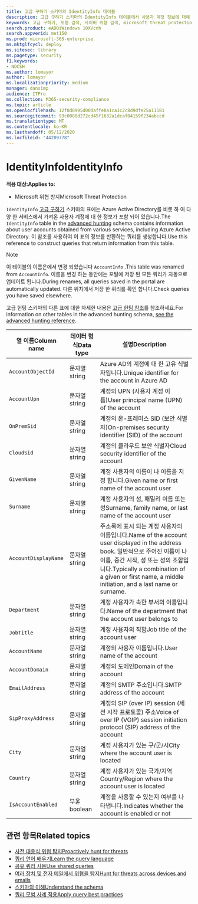 ```yaml
---
title: 고급 구하기 스키마의 IdentityInfo 테이블
description: 고급 구하기 스키마의 IdentityInfo 테이블에서 사용자 계정 정보에 대해 자세히 알아보기
keywords: 고급 구하기, 위협 검색, 사이버 위협 검색, microsoft threat protection, microsoft 365, mtp, m365, 검색, 쿼리, 원격 분석, 스키마 참조, kusto, table, description, AccountInfo, IdentityInfo, account
search.product: eADQiWindows 10XVcnh
search.appverid: met150
ms.prod: microsoft-365-enterprise
ms.mktglfcycl: deploy
ms.sitesec: library
ms.pagetype: security
f1.keywords:
- NOCSH
ms.author: lomayor
author: lomayor
ms.localizationpriority: medium
manager: dansimp
audience: ITPro
ms.collection: M365-security-compliance
ms.topic: article
ms.openlocfilehash: 12f8d0995d00daffe8a1ca1c2c8d9dfe25a11581
ms.sourcegitcommit: 93c0088d272cd45f1632a1dcaf04159f234abccd
ms.translationtype: MT
ms.contentlocale: ko-KR
ms.lasthandoff: 05/12/2020
ms.locfileid: "44209778"
---
```

# <a name="identityinfo"></a><span data-ttu-id="dfb7f-104">IdentityInfo</span><span class="sxs-lookup"><span data-stu-id="dfb7f-104">IdentityInfo</span></span>

<span data-ttu-id="dfb7f-105">**적용 대상:**</span><span class="sxs-lookup"><span data-stu-id="dfb7f-105">**Applies to:**</span></span>
- <span data-ttu-id="dfb7f-106">Microsoft 위협 방지</span><span class="sxs-lookup"><span data-stu-id="dfb7f-106">Microsoft Threat Protection</span></span>

<span data-ttu-id="dfb7f-107">`IdentityInfo` [고급 구하기](advanced-hunting-overview.md) 스키마의 표에는 Azure Active Directory를 비롯 하 여 다양 한 서비스에서 가져온 사용자 계정에 대 한 정보가 포함 되어 있습니다.</span><span class="sxs-lookup"><span data-stu-id="dfb7f-107">The `IdentityInfo` table in the [advanced hunting](advanced-hunting-overview.md) schema contains information about user accounts obtained from various services, including Azure Active Directory.</span></span> <span data-ttu-id="dfb7f-108">이 참조를 사용하여 이 표의 정보를 반환하는 쿼리를 생성합니다.</span><span class="sxs-lookup"><span data-stu-id="dfb7f-108">Use this reference to construct queries that return information from this table.</span></span>

>[!NOTE]
><span data-ttu-id="dfb7f-109">이 테이블의 이름은에서 변경 되었습니다 `AccountInfo` .</span><span class="sxs-lookup"><span data-stu-id="dfb7f-109">This table was renamed from `AccountInfo`.</span></span> <span data-ttu-id="dfb7f-110">이름을 변경 하는 동안에는 포털에 저장 된 모든 쿼리가 자동으로 업데이트 됩니다.</span><span class="sxs-lookup"><span data-stu-id="dfb7f-110">During renames, all queries saved in the portal are automatically updated.</span></span> <span data-ttu-id="dfb7f-111">다른 위치에서 저장 한 쿼리를 확인 합니다.</span><span class="sxs-lookup"><span data-stu-id="dfb7f-111">Check queries you have saved elsewhere.</span></span>

<span data-ttu-id="dfb7f-112">고급 헌팅 스키마의 다른 표에 대한 자세한 내용은 [고급 헌팅 참조](advanced-hunting-schema-tables.md)를 참조하세요.</span><span class="sxs-lookup"><span data-stu-id="dfb7f-112">For information on other tables in the advanced hunting schema, [see the advanced hunting reference](advanced-hunting-schema-tables.md).</span></span>

| <span data-ttu-id="dfb7f-113">열 이름</span><span class="sxs-lookup"><span data-stu-id="dfb7f-113">Column name</span></span> | <span data-ttu-id="dfb7f-114">데이터 형식</span><span class="sxs-lookup"><span data-stu-id="dfb7f-114">Data type</span></span> | <span data-ttu-id="dfb7f-115">설명</span><span class="sxs-lookup"><span data-stu-id="dfb7f-115">Description</span></span> |
|-------------|-----------|-------------|
| `AccountObjectId` | <span data-ttu-id="dfb7f-116">문자열</span><span class="sxs-lookup"><span data-stu-id="dfb7f-116">string</span></span> | <span data-ttu-id="dfb7f-117">Azure AD의 계정에 대 한 고유 식별자입니다.</span><span class="sxs-lookup"><span data-stu-id="dfb7f-117">Unique identifier for the account in Azure AD</span></span> |
| `AccountUpn` | <span data-ttu-id="dfb7f-118">문자열</span><span class="sxs-lookup"><span data-stu-id="dfb7f-118">string</span></span> | <span data-ttu-id="dfb7f-119">계정의 UPN (사용자 계정 이름)</span><span class="sxs-lookup"><span data-stu-id="dfb7f-119">User principal name (UPN) of the account</span></span> |
| `OnPremSid` | <span data-ttu-id="dfb7f-120">문자열</span><span class="sxs-lookup"><span data-stu-id="dfb7f-120">string</span></span> | <span data-ttu-id="dfb7f-121">계정의 온-프레미스 SID (보안 식별자)</span><span class="sxs-lookup"><span data-stu-id="dfb7f-121">On-premises security identifier (SID) of the account</span></span> |
| `CloudSid` | <span data-ttu-id="dfb7f-122">문자열</span><span class="sxs-lookup"><span data-stu-id="dfb7f-122">string</span></span> | <span data-ttu-id="dfb7f-123">계정의 클라우드 보안 식별자</span><span class="sxs-lookup"><span data-stu-id="dfb7f-123">Cloud security identifier of the account</span></span> |
| `GivenName` | <span data-ttu-id="dfb7f-124">문자열</span><span class="sxs-lookup"><span data-stu-id="dfb7f-124">string</span></span> | <span data-ttu-id="dfb7f-125">계정 사용자의 이름이 나 이름을 지정 합니다.</span><span class="sxs-lookup"><span data-stu-id="dfb7f-125">Given name or first name of the account user</span></span> |
| `Surname` | <span data-ttu-id="dfb7f-126">문자열</span><span class="sxs-lookup"><span data-stu-id="dfb7f-126">string</span></span> | <span data-ttu-id="dfb7f-127">계정 사용자의 성, 패밀리 이름 또는 성</span><span class="sxs-lookup"><span data-stu-id="dfb7f-127">Surname, family name, or last name of the account user</span></span> |
| `AccountDisplayName` | <span data-ttu-id="dfb7f-128">문자열</span><span class="sxs-lookup"><span data-stu-id="dfb7f-128">string</span></span> | <span data-ttu-id="dfb7f-129">주소록에 표시 되는 계정 사용자의 이름입니다.</span><span class="sxs-lookup"><span data-stu-id="dfb7f-129">Name of the account user displayed in the address book.</span></span> <span data-ttu-id="dfb7f-130">일반적으로 주어진 이름이 나 이름, 중간 시작, 성 또는 성의 조합입니다.</span><span class="sxs-lookup"><span data-stu-id="dfb7f-130">Typically a combination of a given or first name, a middle initiation, and a last name or surname.</span></span> |
| `Department` | <span data-ttu-id="dfb7f-131">문자열</span><span class="sxs-lookup"><span data-stu-id="dfb7f-131">string</span></span> | <span data-ttu-id="dfb7f-132">계정 사용자가 속한 부서의 이름입니다.</span><span class="sxs-lookup"><span data-stu-id="dfb7f-132">Name of the department that the account user belongs to</span></span> |
| `JobTitle` | <span data-ttu-id="dfb7f-133">문자열</span><span class="sxs-lookup"><span data-stu-id="dfb7f-133">string</span></span> | <span data-ttu-id="dfb7f-134">계정 사용자의 직함</span><span class="sxs-lookup"><span data-stu-id="dfb7f-134">Job title of the account user</span></span> |
| `AccountName` | <span data-ttu-id="dfb7f-135">문자열</span><span class="sxs-lookup"><span data-stu-id="dfb7f-135">string</span></span> | <span data-ttu-id="dfb7f-136">계정의 사용자 이름입니다.</span><span class="sxs-lookup"><span data-stu-id="dfb7f-136">User name of the account</span></span> |
| `AccountDomain` | <span data-ttu-id="dfb7f-137">문자열</span><span class="sxs-lookup"><span data-stu-id="dfb7f-137">string</span></span> | <span data-ttu-id="dfb7f-138">계정의 도메인</span><span class="sxs-lookup"><span data-stu-id="dfb7f-138">Domain of the account</span></span> |
| `EmailAddress` | <span data-ttu-id="dfb7f-139">문자열</span><span class="sxs-lookup"><span data-stu-id="dfb7f-139">string</span></span> | <span data-ttu-id="dfb7f-140">계정의 SMTP 주소입니다.</span><span class="sxs-lookup"><span data-stu-id="dfb7f-140">SMTP address of the account</span></span> |
| `SipProxyAddress` | <span data-ttu-id="dfb7f-141">문자열</span><span class="sxs-lookup"><span data-stu-id="dfb7f-141">string</span></span> | <span data-ttu-id="dfb7f-142">계정의 SIP (over IP) session (세션 시작 프로토콜) 주소</span><span class="sxs-lookup"><span data-stu-id="dfb7f-142">Voice of over IP (VOIP) session initiation protocol (SIP) address of the account</span></span> |
| `City` | <span data-ttu-id="dfb7f-143">문자열</span><span class="sxs-lookup"><span data-stu-id="dfb7f-143">string</span></span> | <span data-ttu-id="dfb7f-144">계정 사용자가 있는 구/군/시</span><span class="sxs-lookup"><span data-stu-id="dfb7f-144">City where the account user is located</span></span> |
| `Country` | <span data-ttu-id="dfb7f-145">문자열</span><span class="sxs-lookup"><span data-stu-id="dfb7f-145">string</span></span> | <span data-ttu-id="dfb7f-146">계정 사용자가 있는 국가/지역</span><span class="sxs-lookup"><span data-stu-id="dfb7f-146">Country/Region where the account user is located</span></span> |
| `IsAccountEnabled` | <span data-ttu-id="dfb7f-147">부울</span><span class="sxs-lookup"><span data-stu-id="dfb7f-147">boolean</span></span> | <span data-ttu-id="dfb7f-148">계정을 사용할 수 있는지 여부를 나타냅니다.</span><span class="sxs-lookup"><span data-stu-id="dfb7f-148">Indicates whether the account is enabled or not</span></span> |

## <a name="related-topics"></a><span data-ttu-id="dfb7f-149">관련 항목</span><span class="sxs-lookup"><span data-stu-id="dfb7f-149">Related topics</span></span>
- [<span data-ttu-id="dfb7f-150">사전 대응식 위협 탐지</span><span class="sxs-lookup"><span data-stu-id="dfb7f-150">Proactively hunt for threats</span></span>](advanced-hunting-overview.md)
- [<span data-ttu-id="dfb7f-151">쿼리 언어 배우기</span><span class="sxs-lookup"><span data-stu-id="dfb7f-151">Learn the query language</span></span>](advanced-hunting-query-language.md)
- [<span data-ttu-id="dfb7f-152">공유 쿼리 사용</span><span class="sxs-lookup"><span data-stu-id="dfb7f-152">Use shared queries</span></span>](advanced-hunting-shared-queries.md)
- [<span data-ttu-id="dfb7f-153">여러 장치 및 전자 메일에서 위협을 탐지</span><span class="sxs-lookup"><span data-stu-id="dfb7f-153">Hunt for threats across devices and emails</span></span>](advanced-hunting-query-emails-devices.md)
- [<span data-ttu-id="dfb7f-154">스키마의 이해</span><span class="sxs-lookup"><span data-stu-id="dfb7f-154">Understand the schema</span></span>](advanced-hunting-schema-tables.md)
- [<span data-ttu-id="dfb7f-155">쿼리 모범 사례 적용</span><span class="sxs-lookup"><span data-stu-id="dfb7f-155">Apply query best practices</span></span>](advanced-hunting-best-practices.md)
